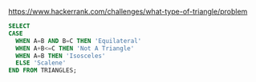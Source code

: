 https://www.hackerrank.com/challenges/what-type-of-triangle/problem

```sql
SELECT 
CASE
  WHEN A=B AND B=C THEN 'Equilateral'
  WHEN A+B<=C THEN 'Not A Triangle'
  WHEN A=B THEN 'Isosceles'
  ELSE 'Scalene'
END FROM TRIANGLES;
```
